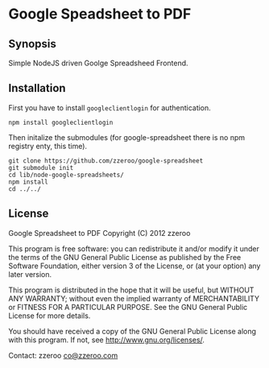 Google Speadsheet to PDF
========================

Synopsis
---
Simple NodeJS driven Goolge Spreadsheed Frontend.



Installation
---
First you have to install `googleclientlogin` for authentication.

    npm install googleclientlogin

Then initalize the submodules (for google-spreadsheet there is no npm registry enty, this time).

    git clone https://github.com/zzeroo/google-spreadsheet
    git submodule init
    cd lib/node-google-spreadsheets/
    npm install
    cd ../../


License
---

  Google Spreadsheet to PDF
  Copyright (C) 2012  zzeroo

  This program is free software: you can redistribute it and/or modify
  it under the terms of the GNU General Public License as published by
  the Free Software Foundation, either version 3 of the License, or
  (at your option) any later version.

  This program is distributed in the hope that it will be useful,
  but WITHOUT ANY WARRANTY; without even the implied warranty of
  MERCHANTABILITY or FITNESS FOR A PARTICULAR PURPOSE.  See the
  GNU General Public License for more details.

  You should have received a copy of the GNU General Public License
  along with this program.  If not, see <http://www.gnu.org/licenses/>.

  Contact: zzeroo <co@zzeroo.com>



